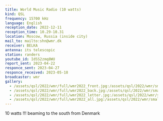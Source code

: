 ```yaml
---
title: World Music Radio (10 watts)
kind: QSL
frequency: 15700 kHz
language: English
reception_date: 2022-12-11
reception_time: 10.29-10.31
location: Moscow, Russia (inside city)
mail_to: mailto:shn@wmr.dk
receiver: BELKA
antenna: its telescopic
station: randers
youtube_id: IdSS2zmq8WU
report_sent: 2023-04-22
responce_sent: 2023-04-27
responce_received: 2023-05-18
broadcaster: wmr
gallery:
  - /assets/qsl/2022/wmr/full/wmr2022_front.jpg:/assets/qsl/2022/wmr/small/wmr2022_front.jpg
  - /assets/qsl/2022/wmr/full/wmr2022_back.jpg:/assets/qsl/2022/wmr/small/wmr2022_back.jpg
  - /assets/qsl/2022/wmr/full/wmr2022_letter.jpg:/assets/qsl/2022/wmr/small/wmr2022_letter.jpg
  - /assets/qsl/2022/wmr/full/wmr2022_all.jpg:/assets/qsl/2022/wmr/small/wmr2022_all.jpg
---
```


10 watts !!! beaming to the south from Denmark
